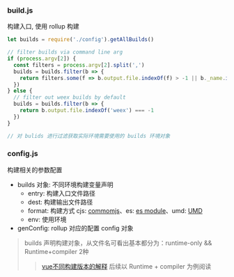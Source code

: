 ### build.js
构建入口, 使用 rollup 构建

```js
let builds = require('./config').getAllBuilds()

// filter builds via command line arg
if (process.argv[2]) {
  const filters = process.argv[2].split(',')
  builds = builds.filter(b => {
    return filters.some(f => b.output.file.indexOf(f) > -1 || b._name.indexOf(f) > -1)
  })
} else {
  // filter out weex builds by default
  builds = builds.filter(b => {
    return b.output.file.indexOf('weex') === -1
  })
}

// 对 bulids 进行过滤获取实际环境需要使用的 builds 环境对象
```


### config.js
构建相关的参数配置
- builds 对象: 不同环境构建变量声明
  - entry: 构建入口文件路径
  - dest: 构建输出文件路径
  - format: 构建方式 cjs: [commomjs](http://wiki.commonjs.org/wiki/CommonJS)、es: [es module](https://exploringjs.com/es6/ch_modules.html)、umd: [UMD](https://github.com/umdjs/umd)
  - env: 使用环境
- genConfig: rollup 对应的配置 config 对象

> builds 声明构建对象，从文件名可看出基本都分为：runtime-only && Runtime+compiler 2种
>> [vue不同构建版本的解释](https://cn.vuejs.org/v2/guide/installation.html#%E5%AF%B9%E4%B8%8D%E5%90%8C%E6%9E%84%E5%BB%BA%E7%89%88%E6%9C%AC%E7%9A%84%E8%A7%A3%E9%87%8A)
>> 后续以 Runtime + compiler 为例阅读